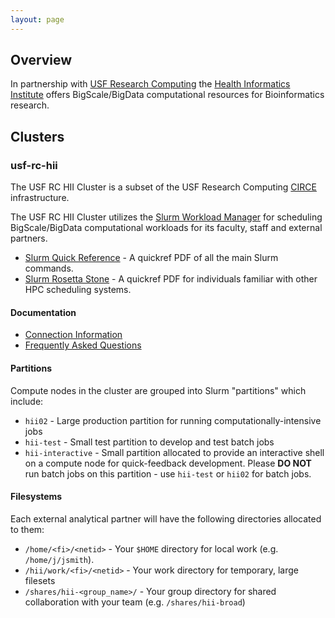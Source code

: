 ```yaml
---
layout: page
---
```


## Overview

In partnership with [USF Research Computing](http://www.rc.usf.edu/) the [Health Informatics Institute](http://www.hii.usf.edu)
offers BigScale/BigData computational resources for Bioinformatics research.

## Clusters

### usf-rc-hii

The USF RC HII Cluster is a subset of the USF Research Computing [CIRCE](http://www.rc.usf.edu/) infrastructure.

The USF RC HII Cluster utilizes the [Slurm Workload Manager](http://slurm.schedmd.com)
for scheduling BigScale/BigData computational workloads for its faculty, staff and external partners.

- [Slurm Quick Reference](http://slurm.schedmd.com/pdfs/summary.pdf) - A quickref PDF of all the main Slurm commands.
- [Slurm Rosetta Stone](http://slurm.schedmd.com/rosetta.pdf) - A quickref PDF for individuals familiar with other HPC scheduling systems.

#### Documentation

- [Connection Information](pages/connection.html)
- [Frequently Asked Questions](pages/faq.html)

#### Partitions

Compute nodes in the cluster are grouped into Slurm "partitions" which include:

- `hii02` - Large production partition for running computationally-intensive jobs
- `hii-test` - Small test partition to develop and test batch jobs
- `hii-interactive` - Small partition allocated to provide an interactive shell on a compute node for quick-feedback development.
   Please **DO NOT** run batch jobs on this partition - use `hii-test` or `hii02` for batch jobs.

#### Filesystems

Each external analytical partner will have the following directories allocated to them:

- `/home/<fi>/<netid>` - Your `$HOME` directory for local work (e.g. `/home/j/jsmith`).
- `/hii/work/<fi>/<netid>` - Your work directory for temporary, large filesets
- `/shares/hii-<group_name>/` - Your group directory for shared collaboration with your team (e.g. `/shares/hii-broad`)
